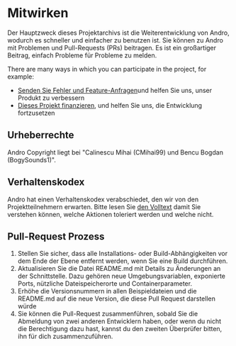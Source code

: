 # Mitwirken

Der Hauptzweck dieses Projektarchivs ist die Weiterentwicklung von Andro, wodurch es schneller und einfacher zu benutzen ist. Sie können zu Andro mit Problemen und Pull-Requests (PRs) beitragen. Es ist ein großartiger Beitrag, einfach Probleme für Probleme zu melden.

There are many ways in which you can participate in the project, for example:

  - [Senden Sie Fehler und Feature-Anfragen](https://github.com/CMihai99/andro/issues)und helfen Sie uns, unser Produkt zu verbessern
  - [Dieses Projekt finanzieren](https://www.paypal.com/paypalme/Impulse884?locale.x=en_US), und helfen Sie uns, die Entwicklung fortzusetzen

## Urheberrechte

Andro Copyright liegt bei "Calinescu Mihai (CMihai99) und Bencu Bogdan (BogySounds1)".

## Verhaltenskodex

Andro hat einen Verhaltenskodex verabschiedet, den wir von den Projektteilnehmern erwarten. Bitte lesen Sie [den Volltext](CODE_OF_CONDUCT.md) damit Sie verstehen können, welche Aktionen toleriert werden und welche nicht.

## Pull-Request Prozess

 1. Stellen Sie sicher, dass alle Installations- oder Build-Abhängigkeiten vor dem Ende der Ebene entfernt werden, wenn Sie eine Build durchführen.
 2. Aktualisieren Sie die Datei README.md mit Details zu Änderungen an der Schnittstelle. Dazu gehören neue Umgebungsvariablen, exponierte Ports, nützliche Dateispeicherorte und Containerparameter.
 3. Erhöhe die Versionsnummern in allen Beispieldateien und die README.md auf die neue Version, die diese Pull Request darstellen würde
 4. Sie können die Pull-Request zusammenführen, sobald Sie die Abmeldung von zwei anderen Entwicklern haben, oder wenn du nicht die Berechtigung dazu hast, kannst du den zweiten Überprüfer bitten, ihn für dich zusammenzuführen.